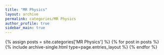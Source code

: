 ```yaml
---
title: "MR Physics"
layout: archive
permalink: categories/MR Physics
author_profile: true
sidebar_main: true
---
```


{% assign posts = site.categories['MR Physics'] %}
{% for post in posts %} {% include archive-single.html type=page.entries_layout %} {% endfor %}